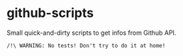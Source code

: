 # github-scripts

Small quick-and-dirty scripts to get infos from Github API.

```
/!\ WARNING: No tests! Don't try to do it at home!
```
